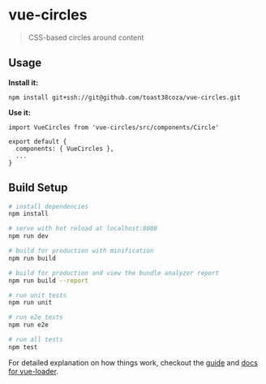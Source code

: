 # vue-circles

> CSS-based circles around content

## Usage

**Install it:**

```
npm install git+ssh://git@github.com/toast38coza/vue-circles.git
```

**Use it:**

```
import VueCircles from 'vue-circles/src/components/Circle'

export default {
  components: { VueCircles },
  ...
}
```


## Build Setup

``` bash
# install dependencies
npm install

# serve with hot reload at localhost:8080
npm run dev

# build for production with minification
npm run build

# build for production and view the bundle analyzer report
npm run build --report

# run unit tests
npm run unit

# run e2e tests
npm run e2e

# run all tests
npm test
```

For detailed explanation on how things work, checkout the [guide](http://vuejs-templates.github.io/webpack/) and [docs for vue-loader](http://vuejs.github.io/vue-loader).
